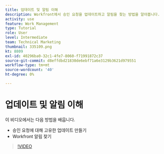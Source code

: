 ```yaml
---
title: 업데이트 및 알림 이해
description: Workfront에서 승인 요청을 업데이트하고 알림을 찾는 방법을 알아봅니다.
activity: use
feature: Work Management
type: Tutorial
role: User
level: Intermediate
team: Technical Marketing
thumbnail: 335109.png
kt: 8809
exl-id: 40296ba0-32c1-4fe7-8060-f71991872c37
source-git-commit: d8effdbd21830de6ebf71a6e3129b3621d979551
workflow-type: tm+mt
source-wordcount: '40'
ht-degree: 0%

---
```


# 업데이트 및 알림 이해

이 비디오에서는 다음 방법을 배웁니다.

* 승인 요청에 대해 고유한 업데이트 만들기
* Workfront 알림 찾기

>[!VIDEO](https://video.tv.adobe.com/v/335109/?quality=12)

<!---
learn more URLS
Tag others on updates
Update work
--->
